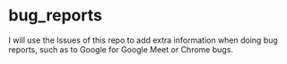 # bug_reports
I will use the Issues of this repo to add extra information when doing bug reports, such as to Google for Google Meet or Chrome bugs.
